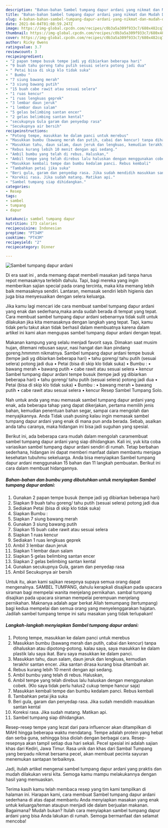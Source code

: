 ```yaml
---
description: "Bahan-bahan Sambel tumpang dapur ardani yang nikmat dan Mudah Dibuat"
title: "Bahan-bahan Sambel tumpang dapur ardani yang nikmat dan Mudah Dibuat"
slug: 4-bahan-bahan-sambel-tumpang-dapur-ardani-yang-nikmat-dan-mudah-dibuat
date: 2021-04-04T01:08:59.247Z
image: https://img-global.cpcdn.com/recipes/c0b3a5a309f933c7/680x482cq70/sambel-tumpang-dapur-ardani-foto-resep-utama.jpg
thumbnail: https://img-global.cpcdn.com/recipes/c0b3a5a309f933c7/680x482cq70/sambel-tumpang-dapur-ardani-foto-resep-utama.jpg
cover: https://img-global.cpcdn.com/recipes/c0b3a5a309f933c7/680x482cq70/sambel-tumpang-dapur-ardani-foto-resep-utama.jpg
author: Ricky Owens
ratingvalue: 3.7
reviewcount: 3
recipeingredient:
- "2 papan tempe busuk tempe jadi yg dibiarkan beberapa hari"
- "9 buah tahu goreng tahu putih sesuai selera potong jadi dua"
- " Petai bisa di skip klo tidak suka"
- " Bumbu "
- "7 siung bawang merah"
- "3 siung bawang putih"
- "15 buah cabe rawit atau sesuai selera"
- "1 ruas kencur"
- "1 ruas lengkuas geprek"
- "3 lembar daun jeruk"
- "1 lembar daun salam"
- "5 gelas belimbing santan encer"
- "2 gelas belimbing santan kental"
- "secukupnya Gula garam dan penyedap rasa"
- "Secukupnya air bersih"
recipeinstructions:
- "Potong tempe, masukkan ke dalam panci untuk merebus"
- "Masukkan bumbu (bawang merah dan putih, cabai dan kencur) tanpa dihaluskan atau dipotong-potong. kalau saya, saya masukkan ke dalam plastik lalu saya ikat. Baru saya masukkan ke dalam panci."
- "Masukkan tahu, daun salam, daun jeruk dan lengkuas, kemudian terakhir santan encer. Jika santan dirasa kurang bisa ditambah air."
- "Rebus kurang lebih 10 menit dengan api sedang."
- "Ambil bumbu yang telah di rebus. Haluskan,"
- "Ambil tempe yang telah direbus lalu haluskan dengan menggunakan cobek. (Klo saya tidak perlu halus2 cukup tempe hancur saja)"
- "Masukkan kembali tempe dan bumbu kedalam panci. Rebus kembali"
- "Tambahkan petai jika suka"
- "Beri gula, garam dan penyedap rasa. Jika sudah mendidih masukkan santan kental"
- "Koreksi rasa. Jika sudah matang. Matikan api."
- "Sambel tumpang siap dihidangkan."
categories:
- Resep
tags:
- sambel
- tumpang
- dapur

katakunci: sambel tumpang dapur 
nutrition: 173 calories
recipecuisine: Indonesian
preptime: "PT34M"
cooktime: "PT43M"
recipeyield: "2"
recipecategory: Dinner

---
```



![Sambel tumpang dapur ardani](https://img-global.cpcdn.com/recipes/c0b3a5a309f933c7/680x482cq70/sambel-tumpang-dapur-ardani-foto-resep-utama.jpg)

Di era  saat ini , anda memang dapat membeli masakan jadi tanpa harus repot memasaknya terlebih dahulu. Tapi, bagi mereka yang ingin memberikan sajian special pada orang tercinta, maka kita memang lebih baik memasaknya sendiri. Lantaran, memasak sendiri lebih higienis dan juga bisa menyesuaikan dengan selera keluarga.

Jika kamu lagi mencari ide cara membuat sambel tumpang dapur ardani yang enak dan sederhana,maka anda sudah berada di tempat yang tepat. Cara membuat sambel tumpang dapur ardani  sebenarnya tidak sulit untuk dilakukan jika kita memasaknya dengan langkah yang tepat. Tapi, kamu tidak perlu takut akan tidak berhasil dalam membuatnya 
karena dalam artikel ini kami akan mengupas sambel tumpang dapur ardani dengan tepat.  

Makanan kampung yang selalu menjadi favorit saya. Dimakan saat musim hujan, ditemani rebusan sayur, nasi hangat dan ikan pindang goreng.hmmmm nikmatnya. Sambel tumpang dapur ardani tempe busuk (tempe jadi yg dibiarkan beberapa hari) • tahu goreng/ tahu putih (sesuai selera) potong jadi dua • Petai (bisa di skip klo tidak suka) • Bumbu : • bawang merah • bawang putih • cabe rawit atau sesuai selera • kencur Sambel tumpang dapur ardani tempe busuk (tempe jadi yg dibiarkan beberapa hari) • tahu goreng/ tahu putih (sesuai selera) potong jadi dua • Petai (bisa di skip klo tidak suka) • Bumbu : • bawang merah • bawang putih • cabe rawit atau sesuai selera • kencur Resep Sambel Tumpang Solo.

Nah untuk anda yang mau memasak sambel tumpang dapur ardani yang enak, ada beberapa tahap yang dapat dikerjakan, pertama memilih jenis bahan, kemudian penentuan bahan segar, sampai cara mengolah dan menyajikannya. Anda Tidak usah pusing kalau ingin memasak sambel tumpang dapur ardani yang enak di mana pun anda berada. Sebab, asalkan anda  tahu caranya, maka hidangan ini bisa jadi suguhan yang spesial.

Berikut ini, ada beberapa cara mudah dalam mengolah caramembuat sambel tumpang dapur ardani yang siap dihidangkan. Kali ini, yuk kita coba variasikan sambel tumpang dapur ardani sendiri di rumah. Tetap berbahan sederhana, hidangan ini dapat memberi manfaat dalam membantu menjaga kesehatan tubuhmu sekeluarga. Anda bisa menyiapkan Sambel tumpang dapur ardani menggunakan 15 bahan dan 11 langkah pembuatan. Berikut ini cara dalam membuat hidangannya.

<!--inarticleads1-->

##### Bahan-bahan dan bumbu yang dibutuhkan untuk menyiapkan Sambel tumpang dapur ardani:

1. Gunakan 2 papan tempe busuk (tempe jadi yg dibiarkan beberapa hari)
1. Siapkan 9 buah tahu goreng/ tahu putih (sesuai selera) potong jadi dua
1. Sediakan  Petai (bisa di skip klo tidak suka)
1. Siapkan  Bumbu :
1. Siapkan 7 siung bawang merah
1. Gunakan 3 siung bawang putih
1. Siapkan 15 buah cabe rawit atau sesuai selera
1. Siapkan 1 ruas kencur
1. Sediakan 1 ruas lengkuas geprek
1. Ambil 3 lembar daun jeruk
1. Siapkan 1 lembar daun salam
1. Siapkan 5 gelas belimbing santan encer
1. Siapkan 2 gelas belimbing santan kental
1. Gunakan secukupnya Gula, garam dan penyedap rasa
1. Ambil Secukupnya air bersih


Untuk itu, akan kami sajikan resepnya supaya semua orang dapat mengenalnya. SAMBEL TUMPANG, dahulu kerapkali disajikan pada upacara siraman bagi mempelai wanita menjelang pernikahan. sambal tumpang disajikan pada upacara siraman mempelai perempuan menjelang pernikahan. Maknanya adalah agar berkat Allah temumpang (tertumpang) bagi kedua mempelai dan semua orang yang menyelenggarakan hajatan. Jadilah sambel tumpang tempe ini satu masakan yang tidak terlupakan! 

<!--inarticleads2-->

##### Langkah-langkah menyiapkan Sambel tumpang dapur ardani:

1. Potong tempe, masukkan ke dalam panci untuk merebus
1. Masukkan bumbu (bawang merah dan putih, cabai dan kencur) tanpa dihaluskan atau dipotong-potong. kalau saya, saya masukkan ke dalam plastik lalu saya ikat. Baru saya masukkan ke dalam panci.
1. Masukkan tahu, daun salam, daun jeruk dan lengkuas, kemudian terakhir santan encer. Jika santan dirasa kurang bisa ditambah air.
1. Rebus kurang lebih 10 menit dengan api sedang.
1. Ambil bumbu yang telah di rebus. Haluskan,
1. Ambil tempe yang telah direbus lalu haluskan dengan menggunakan cobek. (Klo saya tidak perlu halus2 cukup tempe hancur saja)
1. Masukkan kembali tempe dan bumbu kedalam panci. Rebus kembali
1. Tambahkan petai jika suka
1. Beri gula, garam dan penyedap rasa. Jika sudah mendidih masukkan santan kental
1. Koreksi rasa. Jika sudah matang. Matikan api.
1. Sambel tumpang siap dihidangkan.


Resep-resep tempe yang lezat dari para influencer akan ditampilkan di MAHI hingga beberapa waktu mendatang. Tempe adalah protein yang hebat dan serba guna, sehingga bisa diolah dengan berbagai cara. Resep-resepnya akan tampil setiap dua hari sekali. Pecel spesial ini adalah sajian khas dari Kediri, Jawa Timur. Rasa unik dan khas dari Sambal Tumpang yang berpadu nikmat bersama pecel, akan membuat pecinta sayuran menemukan santapan terbaiknya. 

Jadi, itulah artikel mengenai  sambel tumpang dapur ardani  yang praktis dan mudah dilakukan versi kita. Semoga kamu mampu melakukannya dengan hasil yang memuaskan. 

Terima kasih kamu telah membaca resep yang tim kami tampilkan di halaman ini. Harapan kami, cara membuat  Sambel tumpang dapur ardani sederhana di atas dapat membantu Anda menyiapkan masakan yang enak untuk keluarga/teman ataupun menjadi ide dalam berjualan makanan. Bagaimana? Mudah bukan? Itulah cara menyiapkan sambel tumpang dapur ardani yang bisa Anda lakukan di rumah. Semoga bermanfaat dan selamat mencoba!

